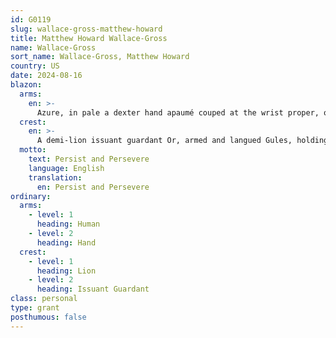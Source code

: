 ```yaml
---
id: G0119
slug: wallace-gross-matthew-howard
title: Matthew Howard Wallace-Gross
name: Wallace-Gross
sort_name: Wallace-Gross, Matthew Howard
country: US
date: 2024-08-16
blazon:
  arms:
    en: >-
      Azure, in pale a dexter hand apaumé couped at the wrist proper, on a bordure Or an orle Gules; above the shield a helm befitting his degree with mantling Azure doubled Or.
  crest:
    en: >-
      A demi-lion issuant guardant Or, armed and langued Gules, holding in the dexter forepaw a trefoil slipped Azure.
  motto:
    text: Persist and Persevere
    language: English
    translation:
      en: Persist and Persevere
ordinary:
  arms:
    - level: 1
      heading: Human
    - level: 2
      heading: Hand
  crest:
    - level: 1
      heading: Lion
    - level: 2
      heading: Issuant Guardant
class: personal
type: grant
posthumous: false
---
```

